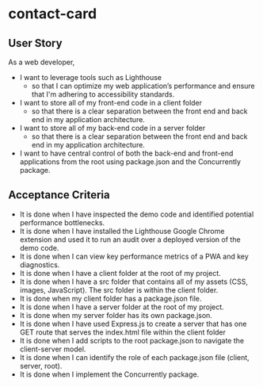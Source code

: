 # contact-card

## User Story

As a web developer, 

- I want to leverage tools such as Lighthouse 
  - so that I can optimize my web application’s performance and ensure that I'm adhering to accessibility standards.
- I want to store all of my front-end code in a client folder 
  - so that there is a clear separation between the front end and back end in my application architecture.
- I want to store all of my back-end code in a server folder 
  - so that there is a clear separation between the front end and back end in my application architecture.
- I want to have central control of both the back-end and front-end applications from the root using package.json and the Concurrently package.
  
## Acceptance Criteria

- It is done when I have inspected the demo code and identified potential performance bottlenecks.
- It is done when I have installed the Lighthouse Google Chrome extension and used it to run an audit over a deployed version of the demo code.
- It is done when I can view key performance metrics of a PWA and key diagnostics.
- It is done when I have a client folder at the root of my project.
- It is done when I have a src folder that contains all of my assets (CSS, images, JavaScript). The src folder is within the client folder.
- It is done when my client folder has a package.json file.
- It is done when I have a server folder at the root of my project.
- It is done when my server folder has its own package.json.
- It is done when I have used Express.js to create a server that has one GET route that serves the index.html file within the client folder
- It is done when I add scripts to the root package.json to navigate the client-server model.
- It is done when I can identify the role of each package.json file (client, server, root).
- It is done when I implement the Concurrently package.
